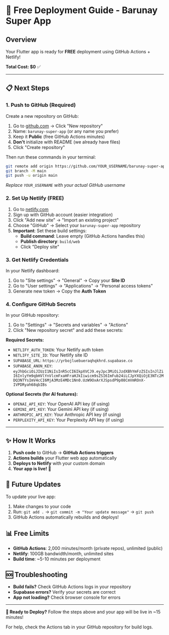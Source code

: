 # 🚀 Free Deployment Guide - Barunay Super App

## Overview
Your Flutter app is ready for **FREE** deployment using GitHub Actions + Netlify! 

**Total Cost: $0** ✅

---

## 📋 Next Steps

### 1. **Push to GitHub** (Required)

Create a new repository on GitHub:
1. Go to [github.com](https://github.com) → Click "New repository"
2. Name: `barunay-super-app` (or any name you prefer)
3. Keep it **Public** (free GitHub Actions minutes)
4. **Don't** initialize with README (we already have files)
5. Click "Create repository"

Then run these commands in your terminal:
```bash
git remote add origin https://github.com/YOUR_USERNAME/barunay-super-app.git
git branch -M main
git push -u origin main
```
*Replace `YOUR_USERNAME` with your actual GitHub username*

### 2. **Set Up Netlify** (FREE)

1. Go to [netlify.com](https://netlify.com)
2. Sign up with GitHub account (easier integration)
3. Click "Add new site" → "Import an existing project"
4. Choose "GitHub" → Select your `barunay-super-app` repository
5. **Important**: Set these build settings:
   - **Build command**: Leave empty (GitHub Actions handles this)
   - **Publish directory**: `build/web`
   - Click "Deploy site"

### 3. **Get Netlify Credentials**

In your Netlify dashboard:
1. Go to "Site settings" → "General" → Copy your **Site ID**
2. Go to "User settings" → "Applications" → "Personal access tokens"
3. Generate new token → Copy the **Auth Token**

### 4. **Configure GitHub Secrets**

In your GitHub repository:
1. Go to "Settings" → "Secrets and variables" → "Actions"
2. Click "New repository secret" and add these secrets:

**Required Secrets:**
- `NETLIFY_AUTH_TOKEN`: Your Netlify auth token
- `NETLIFY_SITE_ID`: Your Netlify site ID
- `SUPABASE_URL`: `https://yrbojluebueraqhqkhrd.supabase.co`
- `SUPABASE_ANON_KEY`: `eyJhbGciOiJIUzI1NiIsInR5cCI6IkpXVCJ9.eyJpc3MiOiJzdXBhYmFzZSIsInJlZiI6InlyYm9qbHVlYnVlcmFxaHFraHJkIiwicm9sZSI6ImFub24iLCJpYXQiOjE3NTc2MDQ3NTYsImV4cCI6MjA3MzE4MDc1Nn0.UzW9OxArXJSpsdP9p08CmVmROnX-IVPDRyah68qbIBs`

**Optional Secrets (for AI features):**
- `OPENAI_API_KEY`: Your OpenAI API key (if using)
- `GEMINI_API_KEY`: Your Gemini API key (if using)  
- `ANTHROPIC_API_KEY`: Your Anthropic API key (if using)
- `PERPLEXITY_API_KEY`: Your Perplexity API key (if using)

---

## ✨ How It Works

1. **Push code** to GitHub → **GitHub Actions triggers**
2. **Actions builds** your Flutter web app automatically
3. **Deploys to Netlify** with your custom domain
4. **Your app is live!** 🎉

## 🔄 Future Updates

To update your live app:
1. Make changes to your code
2. Run: `git add .` → `git commit -m "Your update message"` → `git push`
3. GitHub Actions automatically rebuilds and deploys! 

## 📊 Free Limits

- **GitHub Actions**: 2,000 minutes/month (private repos), unlimited (public)
- **Netlify**: 100GB bandwidth/month, unlimited sites
- **Build time**: ~5-10 minutes per deployment

## 🆘 Troubleshooting

- **Build fails?** Check GitHub Actions logs in your repository
- **Supabase errors?** Verify your secrets are correct
- **App not loading?** Check browser console for errors

---

**🎯 Ready to Deploy?** Follow the steps above and your app will be live in ~15 minutes!

For help, check the Actions tab in your GitHub repository for build logs.
